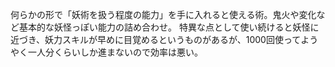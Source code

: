 何らかの形で「妖術を扱う程度の能力」を手に入れると使える術。鬼火や変化など基本的な妖怪っぽい能力の詰め合わせ。
特異な点として使い続けると妖怪に近づき、妖力スキルが早めに目覚めるというものがあるが、1000回使ってようやく一人分くらいしか進まないので効率は悪い。
